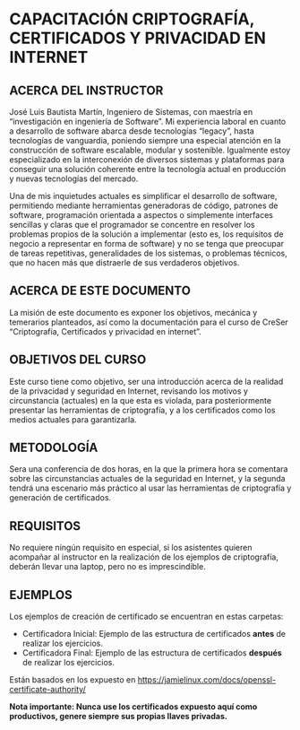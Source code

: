 # CAPACITACIÓN CRIPTOGRAFÍA, CERTIFICADOS Y PRIVACIDAD EN INTERNET

## ACERCA DEL INSTRUCTOR

José Luis Bautista Martín, Ingeniero de Sistemas, con maestría en “investigación en ingeniería de Software”.
Mi experiencia laboral en cuanto a desarrollo de software abarca desde tecnologías “legacy”, hasta tecnologías de vanguardia, poniendo siempre una especial atención en la construcción de software escalable, modular y sostenible.
Igualmente estoy especializado en la interconexión de diversos sistemas y plataformas para conseguir una solución coherente entre la tecnología actual en producción y nuevas tecnologías del mercado.

Una de mis inquietudes actuales es simplificar el desarrollo de software, permitiendo mediante herramientas generadoras de código, patrones de software, programación orientada a aspectos o simplemente interfaces sencillas y claras que el programador se concentre en resolver los problemas propios de la solución a implementar (esto es, los requisitos de negocio a representar en forma de software) y no se tenga que preocupar de tareas repetitivas, generalidades de los sistemas, o problemas técnicos, que no hacen más que distraerle de sus verdaderos objetivos.

## ACERCA DE ESTE DOCUMENTO

La misión de este documento es exponer los objetivos, mecánica y temerarios planteados, así como la documentación para el curso de CreSer “Criptografía, Certificados y privacidad en internet”.

## OBJETIVOS DEL CURSO

Este curso tiene como objetivo, ser una introducción acerca de la realidad de la privacidad y seguridad en Internet, revisando los motivos y circunstancia (actuales) en la que esta es violada, para posteriormente presentar las herramientas de criptografía, y a los certificados como los medios actuales para garantizarla.

## METODOLOGÍA

Sera una conferencia de dos horas, en la que la primera hora se comentara sobre las circunstancias actuales de la seguridad en Internet, y la segunda tendrá una escenario más práctico al usar las herramientas de criptografía y generación de certificados.

## REQUISITOS

No requiere ningún requisito en especial, si los asistentes quieren acompañar al instructor en la realización de los ejemplos de criptografía, deberán llevar una laptop, pero no es imprescindible.

## EJEMPLOS

Los ejemplos de creación de certificado se encuentran en estas carpetas:

* Certificadora Inicial: Ejemplo de las estructura de certificados **antes** de realizar los ejercicios.
* Certificadora Final: Ejemplo de las estructura de certificados **después** de realizar los ejercicios.

Están basados en los expuesto en https://jamielinux.com/docs/openssl-certificate-authority/

**Nota importante: Nunca use los certificados expuesto aquí como productivos, genere siempre sus propias llaves privadas.**
